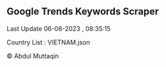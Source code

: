 

## Google Trends Keywords Scraper 
 
Last Update 06-08-2023 , 08:35:15

Country List :
VIETNAM.json



© Abdul Muttaqin 
